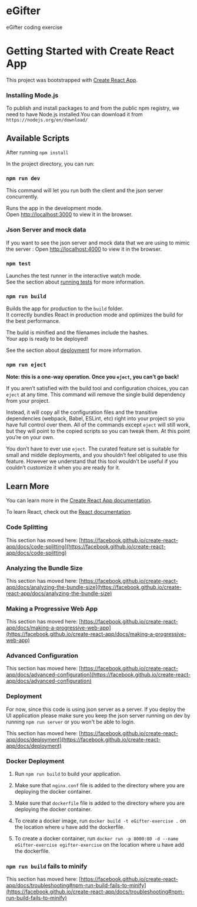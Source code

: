 # eGifter
eGifter coding exercise
# Getting Started with Create React App

This project was bootstrapped with [Create React App](https://github.com/facebook/create-react-app).

### Installing Mode.js

To publish and install packages to and from the public npm registry, we need to have Node.js installed.You can download it from `https://nodejs.org/en/download/`

## Available Scripts

After running `npm install`

In the project directory, you can run:

### `npm run dev`

This command will let you run both the client and the json server concurrently.

Runs the app in the development mode.\
Open [http://localhost:3000](http://localhost:3000) to view it in the browser.




### Json Server and mock data

If you want to see the json server and mock data that we are using to mimic the server :
Open [http://localhost:4000](http://localhost:4000) to view it in the browser.

### `npm test`

Launches the test runner in the interactive watch mode.\
See the section about [running tests](https://facebook.github.io/create-react-app/docs/running-tests) for more information.

### `npm run build`

Builds the app for production to the `build` folder.\
It correctly bundles React in production mode and optimizes the build for the best performance.

The build is minified and the filenames include the hashes.\
Your app is ready to be deployed!

See the section about [deployment](https://facebook.github.io/create-react-app/docs/deployment) for more information.

### `npm run eject`

**Note: this is a one-way operation. Once you `eject`, you can’t go back!**

If you aren’t satisfied with the build tool and configuration choices, you can `eject` at any time. This command will remove the single build dependency from your project.

Instead, it will copy all the configuration files and the transitive dependencies (webpack, Babel, ESLint, etc) right into your project so you have full control over them. All of the commands except `eject` will still work, but they will point to the copied scripts so you can tweak them. At this point you’re on your own.

You don’t have to ever use `eject`. The curated feature set is suitable for small and middle deployments, and you shouldn’t feel obligated to use this feature. However we understand that this tool wouldn’t be useful if you couldn’t customize it when you are ready for it.

## Learn More

You can learn more in the [Create React App documentation](https://facebook.github.io/create-react-app/docs/getting-started).

To learn React, check out the [React documentation](https://reactjs.org/).

### Code Splitting

This section has moved here: [https://facebook.github.io/create-react-app/docs/code-splitting](https://facebook.github.io/create-react-app/docs/code-splitting)

### Analyzing the Bundle Size

This section has moved here: [https://facebook.github.io/create-react-app/docs/analyzing-the-bundle-size](https://facebook.github.io/create-react-app/docs/analyzing-the-bundle-size)

### Making a Progressive Web App

This section has moved here: [https://facebook.github.io/create-react-app/docs/making-a-progressive-web-app](https://facebook.github.io/create-react-app/docs/making-a-progressive-web-app)

### Advanced Configuration

This section has moved here: [https://facebook.github.io/create-react-app/docs/advanced-configuration](https://facebook.github.io/create-react-app/docs/advanced-configuration)

### Deployment

For now, since this code is using json server as a server. If you deploy the UI application please make sure you keep the json server running on dev by running `npm run server` or you won't be able to login.

This section has moved here: [https://facebook.github.io/create-react-app/docs/deployment](https://facebook.github.io/create-react-app/docs/deployment)

### Docker Deployment

1. Run `npm run build` to build your application.

2. Make sure that `nginx.conf` file is added to the directory where you are deploying the docker container.

3. Make sure that `dockerfile` file is added to the directory where you are deploying the docker container.

4. To create a docker image, run `docker build -t eGifter-exercise .` on the location where u have add the dockerfile.

5. To create a docker container, run `docker run -p 8000:80 -d --name eGifter-exercise egifter-exercise` on the location where u have add the dockerfile.

### `npm run build` fails to minify

This section has moved here: [https://facebook.github.io/create-react-app/docs/troubleshooting#npm-run-build-fails-to-minify](https://facebook.github.io/create-react-app/docs/troubleshooting#npm-run-build-fails-to-minify)

